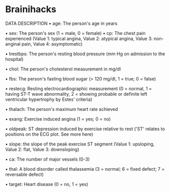 # Brainihacks

DATA DESCRIPTION
•    age: The person's age in years

•    sex: The person's sex (1 = male, 0 = female)
•    cp: The chest pain experienced (Value 1: typical angina, Value 2: atypical angina, Value 3: non-anginal pain, Value 4: asymptomatic)

•    trestbps: The person's resting blood pressure (mm Hg on admission to the hospital)

•    chol: The person's cholesterol measurement in mg/dl

•    fbs: The person's fasting blood sugar (> 120 mg/dl, 1 = true; 0 = false)

•    restecg: Resting electrocardiographic measurement (0 = normal, 1 = having ST-T wave abnormality, 2 = showing probable or definite left ventricular hypertrophy by Estes' criteria)

•    thalach: The person's maximum heart rate achieved

•    exang: Exercise induced angina (1 = yes; 0 = no)

•    oldpeak: ST depression induced by exercise relative to rest ('ST' relates to positions on the ECG plot. See more here)

•    slope: the slope of the peak exercise ST segment (Value 1: upsloping, Value 2: flat, Value 3: downsloping)

•    ca: The number of major vessels (0-3)

•    thal: A blood disorder called thalassemia (3 = normal; 6 = fixed defect; 7 = reversable defect)

•    target: Heart disease (0 = no, 1 = yes)

